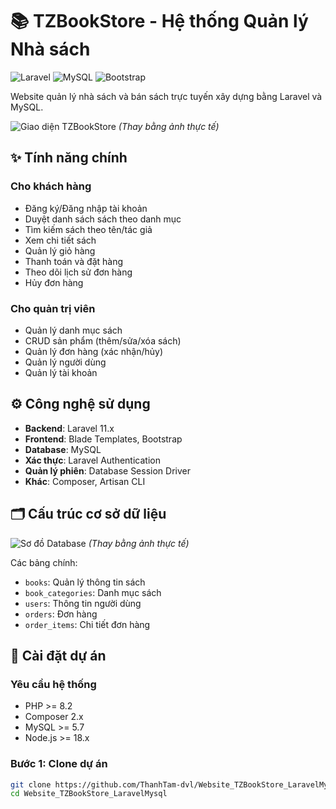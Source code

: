 # 📚 TZBookStore - Hệ thống Quản lý Nhà sách

![Laravel](https://img.shields.io/badge/Laravel-FF2D20?style=for-the-badge&logo=laravel&logoColor=white)
![MySQL](https://img.shields.io/badge/MySQL-005C84?style=for-the-badge&logo=mysql&logoColor=white)
![Bootstrap](https://img.shields.io/badge/Bootstrap-563D7C?style=for-the-badge&logo=bootstrap&logoColor=white)

Website quản lý nhà sách và bán sách trực tuyến xây dựng bằng Laravel và MySQL.

![Giao diện TZBookStore](https://via.placeholder.com/800x400?text=Trang+Chủ+TZBookStore) *(Thay bằng ảnh thực tế)*

## ✨ Tính năng chính

### Cho khách hàng
- Đăng ký/Đăng nhập tài khoản
- Duyệt danh sách sách theo danh mục
- Tìm kiếm sách theo tên/tác giả
- Xem chi tiết sách
- Quản lý giỏ hàng
- Thanh toán và đặt hàng
- Theo dõi lịch sử đơn hàng
- Hủy đơn hàng

### Cho quản trị viên
- Quản lý danh mục sách
- CRUD sản phẩm (thêm/sửa/xóa sách)
- Quản lý đơn hàng (xác nhận/hủy)
- Quản lý người dùng
- Quản lý tài khoản

## ⚙️ Công nghệ sử dụng
- **Backend**: Laravel 11.x
- **Frontend**: Blade Templates, Bootstrap
- **Database**: MySQL
- **Xác thực**: Laravel Authentication
- **Quản lý phiên**: Database Session Driver
- **Khác**: Composer, Artisan CLI

## 🗂️ Cấu trúc cơ sở dữ liệu
![Sơ đồ Database](https://via.placeholder.com/600x400?text=ERD+TZBookStore) *(Thay bằng ảnh thực tế)*

Các bảng chính:
- `books`: Quản lý thông tin sách
- `book_categories`: Danh mục sách
- `users`: Thông tin người dùng
- `orders`: Đơn hàng
- `order_items`: Chi tiết đơn hàng

## 🚀 Cài đặt dự án

### Yêu cầu hệ thống
- PHP >= 8.2
- Composer 2.x
- MySQL >= 5.7
- Node.js >= 18.x

### Bước 1: Clone dự án
```bash
git clone https://github.com/ThanhTam-dvl/Website_TZBookStore_LaravelMysql.git
cd Website_TZBookStore_LaravelMysql
